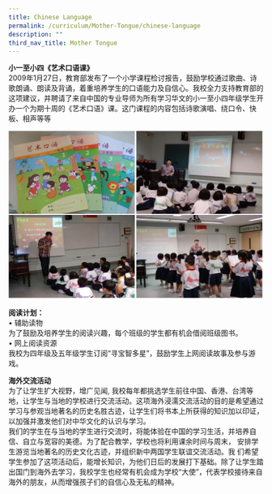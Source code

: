 ```yaml
---
title: Chinese Language
permalink: /curriculum/Mother-Tongue/chinese-language
description: ""
third_nav_title: Mother Tongue
---
```

**小一至小四《艺术口语课》**  <br>
2009年1月27日，教育部发布了一个小学课程检讨报告，鼓励学校通过歌曲、诗歌朗诵、朗读及背诵，着重培养学生的口语能力及自信心。我校全力支持教育部的这项建议，并聘请了来自中国的专业导师为所有学习华文的小一至小四年级学生开办一个为期十周的《艺术口语》课。这门课程的内容包括诗歌演唱、绕口令、快板、相声等等

![](/images/cl1.png)

**阅读计划：**  
• 辅助读物  
为了鼓励及培养学生的阅读兴趣，每个班级的学生都有机会借阅班级图书。  
• 网上阅读资源  
我校为四年级及五年级学生订阅“寻宝智多星”，鼓励学生上网阅读故事及参与游戏。

**海外交流活动**  <br>
为了让学生扩大视野，增广见闻, 我校每年都挑选学生前往中国、香港、台湾等地，让学生与当地的学校进行交流活动。这项海外浸濡交流活动的目的是希望通过学习与参观当地著名的历史名胜古迹，让学生们将书本上所获得的知识加以印证，以加强并激发他们对中华文化的认识与学习。  <br>
我们的学生在与当地的学生进行交流时，将能体验在中国的学习生活，并培养自信、自立与宽容的美德。为了配合教学，学校也将利用课余时间与周末， 安排学生游览当地著名的历史文化古迹，并组织新中两国学生联谊交流活动。我 们希望学生参加了这项活动后，能增长知识，为他们日后的发展打下基础。除了让学生踏出国门到海外去学习，我校学生也经常有机会成为学校“大使”，代表学校接待来自海外的朋友，从而增强孩子们的自信心及无私的精神。